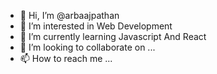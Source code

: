 - 👋 Hi, I’m @arbaajpathan
- 👀 I’m interested in Web Development
- 🌱 I’m currently learning Javascript And React
- 💞️ I’m looking to collaborate on ...
- 📫 How to reach me ...

<!---
arbaajpathan/arbaajpathan is a ✨ special ✨ repository because its `README.md` (this file) appears on your GitHub profile.
You can click the Preview link to take a look at your changes.
--->
